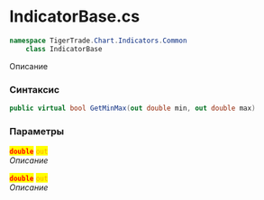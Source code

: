 
# IndicatorBase.cs
```csharp
namespace TigerTrade.Chart.Indicators.Common  
    class IndicatorBase
```

Описание

### Синтаксис
```csharp
public virtual bool GetMinMax(out double min, out double max)
```

### Параметры  
<mark style="color:red;">**`double`**</mark> <mark style="color:orange;">`out`</mark>  
 *Описание*  
  
<mark style="color:red;">**`double`**</mark> <mark style="color:orange;">`out`</mark>  
 *Описание*  
  

                    
                    